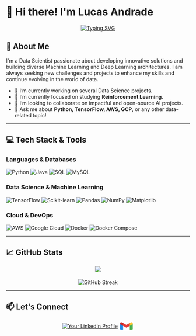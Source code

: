 # 👋 Hi there! I'm Lucas Andrade

<p align="center">
  <a href="https://git.io/typing-svg"><img src="https://readme-typing-svg.herokuapp.com?font=Fira+Code&size=28&pause=1000&color=00BFFF&center=true&vCenter=true&width=600&lines=Data+Scientist;Machine+Learning+%26+Deep+Learning+Enthusiast;Studying+Reinforcement+Learning;Always+learning+and+evolving" alt="Typing SVG" /></a>
</p>

## 🚀 About Me

I'm a Data Scientist passionate about developing innovative solutions and building diverse Machine Learning and Deep Learning architectures. I am always seeking new challenges and projects to enhance my skills and continue evolving in the world of data.

- 🔭 I’m currently working on several Data Science projects.
- 🌱 I’m currently focused on studying **Reinforcement Learning**.
- 👯 I’m looking to collaborate on impactful and open-source AI projects.
- 💬 Ask me about **Python, TensorFlow, AWS, GCP,** or any other data-related topic!

---

## 💻 Tech Stack & Tools

### Languages & Databases
![Python](https://img.shields.io/badge/Python-3776AB?style=for-the-badge&logo=python&logoColor=white)
![Java](https://img.shields.io/badge/Java-ED8B00?style=for-the-badge&logo=openjdk&logoColor=white)
![SQL](https://img.shields.io/badge/SQL-025E8C?style=for-the-badge&logo=postgresql&logoColor=white)
![MySQL](https://img.shields.io/badge/MySQL-4479A1?style=for-the-badge&logo=mysql&logoColor=white)

### Data Science & Machine Learning
![TensorFlow](https://img.shields.io/badge/TensorFlow-FF6F00?style=for-the-badge&logo=tensorflow&logoColor=white)
![Scikit-learn](https://img.shields.io/badge/scikit--learn-F7931E?style=for-the-badge&logo=scikit-learn&logoColor=white)
![Pandas](https://img.shields.io/badge/Pandas-150458?style=for-the-badge&logo=pandas&logoColor=white)
![NumPy](https://img.shields.io/badge/NumPy-013243?style=for-the-badge&logo=numpy&logoColor=white)
![Matplotlib](https://img.shields.io/badge/Matplotlib-3776AB?style=for-the-badge&logo=matplotlib&logoColor=white)

### Cloud & DevOps
![AWS](https://img.shields.io/badge/AWS-232F3E?style=for-the-badge&logo=amazon-aws&logoColor=white)
![Google Cloud](https://img.shields.io/badge/Google_Cloud-4285F4?style=for-the-badge&logo=google-cloud&logoColor=white)
![Docker](https://img.shields.io/badge/Docker-2496ED?style=for-the-badge&logo=docker&logoColor=white)
![Docker Compose](https://img.shields.io/badge/Docker_Compose-2496ED?style=for-the-badge&logo=docker&logoColor=white)

---

## 📈 GitHub Stats

<p align="center">
  <img height="180em" src="https://github-readme-stats.vercel.app/api/top-langs/?username=lucansdev&layout=compact&langs_count=7&theme=dracula"/>
</p>
<p align="center">
  <img align="center" src="https://github-readme-streak-stats.herokuapp.com/?user=lucansdev&theme=dracula" alt="GitHub Streak" />
</p>

---

## 📫 Let's Connect

<p align="center">
<a href="https://www.linkedin.com/in/lucas-andrade-nascimentoo/" target="blank"><img align="center" src="https://raw.githubusercontent.com/rahuldkjain/github-profile-readme-generator/master/src/images/icons/Social/linked-in-alt.svg" alt="Your LinkedIn Profile" height="30" width="40" /></a>
<a href="mailto:alucad798@gmail.com" target="blank"><img align="center" src="https://raw.githubusercontent.com/rahuldkjain/github-profile-readme-generator/master/src/images/icons/Social/gmail.svg" alt="Your Email" height="30" width="40" /></a>
</p>
